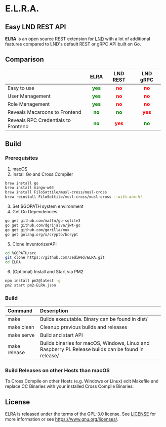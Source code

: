 # E.L.R.A.
## **E**asy **L**ND **R**EST **A**PI

**ELRA** is an open source REST extension for [LND](https://github.com/lightningnetwork/lnd) with a lot of additional features compared to LND's default REST or gRPC API built on Go.

## Comparison

|                                   |ELRA|LND REST|LND gRPC|
|-----------------------------------|:--:|:------:|:------:|
|Easy to use                        |<span style="color:green">**yes**</span>|<span style="color:red">**no**  |<span style="color:red">**no**        |
|User Management                    |<span style="color:green">**yes**</span>|<span style="color:red">**no**  |<span style="color:red">**no**        |
|Role Management                    |<span style="color:green">**yes**</span>|<span style="color:red">**no**  |<span style="color:red">**no**        |
|Reveals Macaroons to Frontend      |<span style="color:green">**no**</span> |<span style="color:green">**no**|<span style="color:red">**yes**       |
|Reveals RPC Credentials to Frontend|<span style="color:green">**no**</span> |<span style="color:red">**yes** |<span style="color:green">**no**</span>|


## Build

### Prerequisites

1. macOS
2. Install Go and Cross Compiler

```bash
brew install go 
brew install mingw-w64
brew install FiloSottile/musl-cross/musl-cross
brew reinstall FiloSottile/musl-cross/musl-cross --with-arm-hf
```
3. Set $GOPATH system environment
4. Get Go Dependencies
```bash
go get github.com/mattn/go-sqlite3
go get github.com/dgrijalva/jwt-go
go get github.com/gorilla/mux
go get golang.org/x/crypto/bcrypt
```
5. Clone InventorizerAPI
```bash
cd %GOPATH/src
git clone https://github.com/JediWed/ELRA.git
cd ELRA
```

6. (Optional) Install and Start via PM2
```bash
npm install pm2@latest -g
pm2 start pm2-ELRA.json
```


### Build

|Command|Description|
|:------|:----------|
|make|Builds executable. Binary can be found in dist/|
|make clean|Cleanup previous builds and releases|
|make serve|Build and start API|
|make release|Builds binaries for macOS, Windows, Linux and Raspberry Pi. Release builds can be found in release/|

### Build Releases on other Hosts than macOS

To Cross Compile on other Hosts (e.g. Windows or Linux) edit Makefile and replace CC Binaries with your installed Cross Compile Binaries.

## License

ELRA is released under the terms of the GPL-3.0 license. See [LICENSE](LICENSE) for more information or see https://www.gnu.org/licenses/.